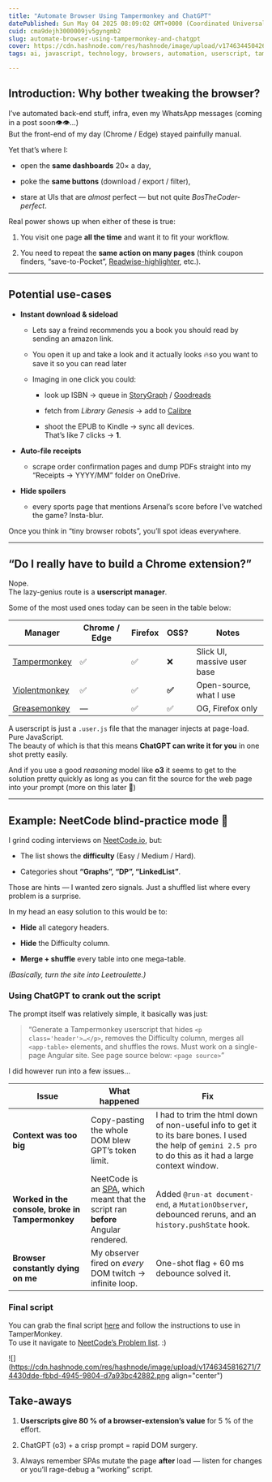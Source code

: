 ```yaml
---
title: "Automate Browser Using Tampermonkey and ChatGPT"
datePublished: Sun May 04 2025 08:09:02 GMT+0000 (Coordinated Universal Time)
cuid: cma9dejh3000009jv5gyngmb2
slug: automate-browser-using-tampermonkey-and-chatgpt
cover: https://cdn.hashnode.com/res/hashnode/image/upload/v1746344504266/0f1a0440-23da-4466-9fe9-d1742de564ac.png
tags: ai, javascript, technology, browsers, automation, userscript, tampermonkey, browser-automation, chatgpt, violentmonkey

---
```


## Introduction: Why bother tweaking the browser?

I’ve automated back-end stuff, infra, even my WhatsApp messages (coming in a post soon👁️👁️…)  
But the front-end of my day (Chrome / Edge) stayed painfully manual.

Yet that’s where I:

* open the **same dashboards** 20× a day,
    
* poke the **same buttons** (download / export / filter),
    
* stare at UIs that are *almost* perfect — but not quite *BosTheCoder-perfect*.
    

Real power shows up when either of these is true:

1. You visit one page **all the time** and want it to fit your workflow.
    
2. You need to repeat the **same action on many pages** (think coupon finders, “save-to-Pocket”, [Readwise-highlighter](https://chromewebstore.google.com/detail/readwise-highlighter/jjhefcfhmnkfeepcpnilbbkaadhngkbi?hl=en), etc.).
    

---

## Potential use-cases

* **Instant download & sideload**
    
    * Lets say a freind recommends you a book you should read by sending an amazon link.
        
    * You open it up and take a look and it actually looks 🔥so you want to save it so you can read later
        
    * Imaging in one click you could:
        
        * look up ISBN → queue in [StoryGraph](https://app.thestorygraph.com/) / [Goodreads](https://www.goodreads.com/)
            
        * fetch from *Library Genesis* → add to [Calibre](https://calibre-ebook.com/)
            
        * shoot the EPUB to Kindle → sync all devices.  
            That’s like 7 clicks → **1**.
            
* **Auto-file receipts**
    
    * scrape order confirmation pages and dump PDFs straight into my “Receipts → YYYY/MM” folder on OneDrive.
        
* **Hide spoilers**
    
    * every sports page that mentions Arsenal’s score before I’ve watched the game? Insta-blur.
        

Once you think in “tiny browser robots”, you’ll spot ideas everywhere.

---

## “Do I really have to build a Chrome extension?”

Nope.  
The lazy-genius route is a **userscript manager**.

Some of the most used ones today can be seen in the table below:

| Manager | Chrome / Edge | Firefox | OSS? | Notes |
| --- | --- | --- | --- | --- |
| [Tampermonkey](https://tampermonkey.net/) | ✅ | ✅ | ❌ | Slick UI, massive user base |
| [Violentmonkey](https://violentmonkey.github.io/) | ✅ | ✅ | **✅** | Open-source, what I use |
| [Greasemonkey](https://addons.mozilla.org/en-US/firefox/addon/greasemonkey/) | — | ✅ | ✅ | OG, Firefox only |

A userscript is just a `.user.js` file that the manager injects at page-load. Pure JavaScript.  
The beauty of which is that this means **ChatGPT can write it for you** in one shot pretty easily.

And if you use a good *reasoning* model like **o3** it seems to get to the solution pretty quickly as long as you can fit the source for the web page into your prompt (more on this later 🥲)

---

## Example: NeetCode blind-practice mode 🎯

I grind coding interviews on [NeetCode.io](https://neetcode.io/), but:

* The list shows the **difficulty** (Easy / Medium / Hard).
    
* Categories shout **“Graphs”, “DP”, “LinkedList”**.
    

Those are hints — I wanted zero signals. Just a shuffled list where every problem is a surprise.

In my head an easy solution to this would be to:

* **Hide** all category headers.
    
* **Hide** the Difficulty column.
    
* **Merge + shuffle** every table into one mega-table.
    

*(Basically, turn the site into Leetroulette.)*

### Using ChatGPT to crank out the script

The prompt itself was relatively simple, it basically was just:

> “Generate a Tampermonkey userscript that hides `<p class='header'>…</p>`, removes the Difficulty column, merges all `<app-table>` elements, and shuffles the rows. Must work on a single-page Angular site. See page source below: `<page source>`”

I did however run into a few issues…

| Issue | What happened | Fix |
| --- | --- | --- |
| **Context was too big** | Copy-pasting the whole DOM blew GPT’s token limit. | I had to trim the html down of non-useful info to get it to its bare bones. I used the help of `gemini 2.5 pro` to do this as it had a large context window. |
| **Worked in the console, broke in Tampermonkey** | NeetCode is an [SPA](https://developer.mozilla.org/en-US/docs/Glossary/SPA), which meant that the script ran **before** Angular rendered. | Added `@run-at document-end`, a `MutationObserver`, debounced reruns, and an `history.pushState` hook. |
| **Browser constantly dying on me** | My observer fired on *every* DOM twitch → infinite loop. | One-shot flag + 60 ms debounce solved it. |

### Final script

You can grab the final script [here](https://github.com/BosTheCoder/scripts/tree/main/scripts/coding/neetcode_blind_practice) and follow the instructions to use in TamperMonkey.  
To use it navigate to [NeetCode’s Problem list](https://neetcode.io/practice). :)

![](https://cdn.hashnode.com/res/hashnode/image/upload/v1746345816271/74430dde-fbbd-4945-9804-d7a93bc42882.png align="center")

## Take-aways

1. **Userscripts give 80 % of a browser-extension’s value** for 5 % of the effort.
    
2. ChatGPT (o3) + a crisp prompt = rapid DOM surgery.
    
3. Always remember SPAs mutate the page **after** load — listen for changes or you’ll rage-debug a “working” script.